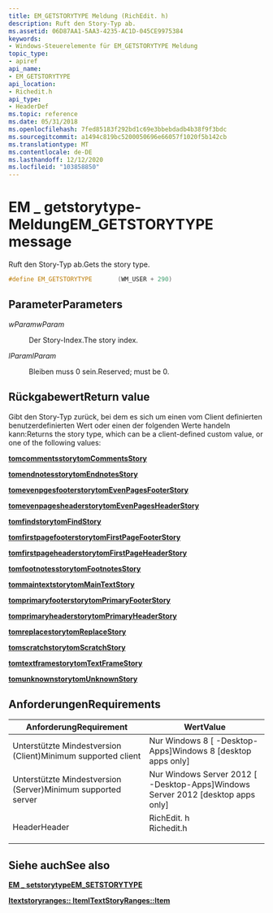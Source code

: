 ```yaml
---
title: EM_GETSTORYTYPE Meldung (RichEdit. h)
description: Ruft den Story-Typ ab.
ms.assetid: 06D87AA1-5AA3-4235-AC1D-045CE9975384
keywords:
- Windows-Steuerelemente für EM_GETSTORYTYPE Meldung
topic_type:
- apiref
api_name:
- EM_GETSTORYTYPE
api_location:
- Richedit.h
api_type:
- HeaderDef
ms.topic: reference
ms.date: 05/31/2018
ms.openlocfilehash: 7fed85183f292bd1c69e3bbebdadb4b38f9f3bdc
ms.sourcegitcommit: a1494c819bc5200050696e66057f1020f5b142cb
ms.translationtype: MT
ms.contentlocale: de-DE
ms.lasthandoff: 12/12/2020
ms.locfileid: "103858850"
---
```

# <a name="em_getstorytype-message"></a><span data-ttu-id="905e2-104">EM \_ getstorytype-Meldung</span><span class="sxs-lookup"><span data-stu-id="905e2-104">EM\_GETSTORYTYPE message</span></span>

<span data-ttu-id="905e2-105">Ruft den Story-Typ ab.</span><span class="sxs-lookup"><span data-stu-id="905e2-105">Gets the story type.</span></span>


```C++
#define EM_GETSTORYTYPE       (WM_USER + 290)
```



## <a name="parameters"></a><span data-ttu-id="905e2-106">Parameter</span><span class="sxs-lookup"><span data-stu-id="905e2-106">Parameters</span></span>

<dl> <dt>

<span data-ttu-id="905e2-107">*wParam*</span><span class="sxs-lookup"><span data-stu-id="905e2-107">*wParam*</span></span> 
</dt> <dd>

<span data-ttu-id="905e2-108">Der Story-Index.</span><span class="sxs-lookup"><span data-stu-id="905e2-108">The story index.</span></span>

</dd> <dt>

<span data-ttu-id="905e2-109">*lParam*</span><span class="sxs-lookup"><span data-stu-id="905e2-109">*lParam*</span></span> 
</dt> <dd>

<span data-ttu-id="905e2-110">Bleiben muss 0 sein.</span><span class="sxs-lookup"><span data-stu-id="905e2-110">Reserved; must be 0.</span></span>

</dd> </dl>

## <a name="return-value"></a><span data-ttu-id="905e2-111">Rückgabewert</span><span class="sxs-lookup"><span data-stu-id="905e2-111">Return value</span></span>

<span data-ttu-id="905e2-112">Gibt den Story-Typ zurück, bei dem es sich um einen vom Client definierten benutzerdefinierten Wert oder einen der folgenden Werte handeln kann:</span><span class="sxs-lookup"><span data-stu-id="905e2-112">Returns the story type, which can be a client-defined custom value, or one of the following values:</span></span>

<dl> <dt>

<span data-ttu-id="905e2-113">**[**tomcommentsstory**](/windows/win32/api/tom/ne-tom-tomconstants)**</span><span class="sxs-lookup"><span data-stu-id="905e2-113">**[**tomCommentsStory**](/windows/win32/api/tom/ne-tom-tomconstants)**</span></span>
</dt> <dt>

<span data-ttu-id="905e2-114">**[**tomendnotesstory**](/windows/win32/api/tom/ne-tom-tomconstants)**</span><span class="sxs-lookup"><span data-stu-id="905e2-114">**[**tomEndnotesStory**](/windows/win32/api/tom/ne-tom-tomconstants)**</span></span>
</dt> <dt>

<span data-ttu-id="905e2-115">**[**tomevenpgesfooterstory**](/windows/win32/api/tom/ne-tom-tomconstants)**</span><span class="sxs-lookup"><span data-stu-id="905e2-115">**[**tomEvenPagesFooterStory**](/windows/win32/api/tom/ne-tom-tomconstants)**</span></span>
</dt> <dt>

<span data-ttu-id="905e2-116">**[**tomevenpagesheaderstory**](/windows/win32/api/tom/ne-tom-tomconstants)**</span><span class="sxs-lookup"><span data-stu-id="905e2-116">**[**tomEvenPagesHeaderStory**](/windows/win32/api/tom/ne-tom-tomconstants)**</span></span>
</dt> <dt>

<span data-ttu-id="905e2-117">**[**tomfindstory**](/windows/win32/api/tom/ne-tom-tomconstants)**</span><span class="sxs-lookup"><span data-stu-id="905e2-117">**[**tomFindStory**](/windows/win32/api/tom/ne-tom-tomconstants)**</span></span>
</dt> <dt>

<span data-ttu-id="905e2-118">**[**tomfirstpagefooterstory**](/windows/win32/api/tom/ne-tom-tomconstants)**</span><span class="sxs-lookup"><span data-stu-id="905e2-118">**[**tomFirstPageFooterStory**](/windows/win32/api/tom/ne-tom-tomconstants)**</span></span>
</dt> <dt>

<span data-ttu-id="905e2-119">**[**tomfirstpageheaderstory**](/windows/win32/api/tom/ne-tom-tomconstants)**</span><span class="sxs-lookup"><span data-stu-id="905e2-119">**[**tomFirstPageHeaderStory**](/windows/win32/api/tom/ne-tom-tomconstants)**</span></span>
</dt> <dt>

<span data-ttu-id="905e2-120">**[**tomfootnotesstory**](/windows/win32/api/tom/ne-tom-tomconstants)**</span><span class="sxs-lookup"><span data-stu-id="905e2-120">**[**tomFootnotesStory**](/windows/win32/api/tom/ne-tom-tomconstants)**</span></span>
</dt> <dt>

<span data-ttu-id="905e2-121">**[**tommaintextstory**](/windows/win32/api/tom/ne-tom-tomconstants)**</span><span class="sxs-lookup"><span data-stu-id="905e2-121">**[**tomMainTextStory**](/windows/win32/api/tom/ne-tom-tomconstants)**</span></span>
</dt> <dt>

<span data-ttu-id="905e2-122">**[**tomprimaryfooterstory**](/windows/win32/api/tom/ne-tom-tomconstants)**</span><span class="sxs-lookup"><span data-stu-id="905e2-122">**[**tomPrimaryFooterStory**](/windows/win32/api/tom/ne-tom-tomconstants)**</span></span>
</dt> <dt>

<span data-ttu-id="905e2-123">**[**tomprimaryheaderstory**](/windows/win32/api/tom/ne-tom-tomconstants)**</span><span class="sxs-lookup"><span data-stu-id="905e2-123">**[**tomPrimaryHeaderStory**](/windows/win32/api/tom/ne-tom-tomconstants)**</span></span>
</dt> <dt>

<span data-ttu-id="905e2-124">**[**tomreplacestory**](/windows/win32/api/tom/ne-tom-tomconstants)**</span><span class="sxs-lookup"><span data-stu-id="905e2-124">**[**tomReplaceStory**](/windows/win32/api/tom/ne-tom-tomconstants)**</span></span>
</dt> <dt>

<span data-ttu-id="905e2-125">**[**tomscratchstory**](/windows/win32/api/tom/ne-tom-tomconstants)**</span><span class="sxs-lookup"><span data-stu-id="905e2-125">**[**tomScratchStory**](/windows/win32/api/tom/ne-tom-tomconstants)**</span></span>
</dt> <dt>

<span data-ttu-id="905e2-126">**[**tomtextframestory**](/windows/win32/api/tom/ne-tom-tomconstants)**</span><span class="sxs-lookup"><span data-stu-id="905e2-126">**[**tomTextFrameStory**](/windows/win32/api/tom/ne-tom-tomconstants)**</span></span>
</dt> <dt>

<span data-ttu-id="905e2-127">**[**tomunknownstory**](/windows/win32/api/tom/ne-tom-tomconstants)**</span><span class="sxs-lookup"><span data-stu-id="905e2-127">**[**tomUnknownStory**](/windows/win32/api/tom/ne-tom-tomconstants)**</span></span>
</dt> </dl>

## <a name="requirements"></a><span data-ttu-id="905e2-128">Anforderungen</span><span class="sxs-lookup"><span data-stu-id="905e2-128">Requirements</span></span>



| <span data-ttu-id="905e2-129">Anforderung</span><span class="sxs-lookup"><span data-stu-id="905e2-129">Requirement</span></span> | <span data-ttu-id="905e2-130">Wert</span><span class="sxs-lookup"><span data-stu-id="905e2-130">Value</span></span> |
|-------------------------------------|---------------------------------------------------------------------------------------|
| <span data-ttu-id="905e2-131">Unterstützte Mindestversion (Client)</span><span class="sxs-lookup"><span data-stu-id="905e2-131">Minimum supported client</span></span><br/> | <span data-ttu-id="905e2-132">Nur Windows 8 \[ -Desktop-Apps\]</span><span class="sxs-lookup"><span data-stu-id="905e2-132">Windows 8 \[desktop apps only\]</span></span><br/>                                            |
| <span data-ttu-id="905e2-133">Unterstützte Mindestversion (Server)</span><span class="sxs-lookup"><span data-stu-id="905e2-133">Minimum supported server</span></span><br/> | <span data-ttu-id="905e2-134">Nur Windows Server 2012 \[ -Desktop-Apps\]</span><span class="sxs-lookup"><span data-stu-id="905e2-134">Windows Server 2012 \[desktop apps only\]</span></span><br/>                                  |
| <span data-ttu-id="905e2-135">Header</span><span class="sxs-lookup"><span data-stu-id="905e2-135">Header</span></span><br/>                   | <dl> <span data-ttu-id="905e2-136"><dt>RichEdit. h</dt></span><span class="sxs-lookup"><span data-stu-id="905e2-136"><dt>Richedit.h</dt></span></span> </dl> |



## <a name="see-also"></a><span data-ttu-id="905e2-137">Siehe auch</span><span class="sxs-lookup"><span data-stu-id="905e2-137">See also</span></span>

<dl> <dt>

[<span data-ttu-id="905e2-138">**EM \_ setstorytype**</span><span class="sxs-lookup"><span data-stu-id="905e2-138">**EM\_SETSTORYTYPE**</span></span>](em-setstorytype.md)
</dt> <dt>

[<span data-ttu-id="905e2-139">**Itextstoryranges:: Item**</span><span class="sxs-lookup"><span data-stu-id="905e2-139">**ITextStoryRanges::Item**</span></span>](/windows/desktop/api/Tom/nf-tom-itextstoryranges-item)
</dt> </dl>

 

 





